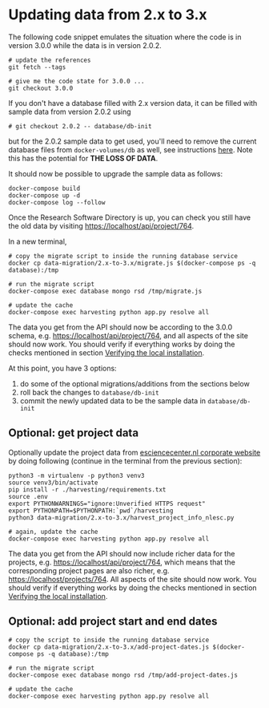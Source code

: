# Updating data from 2.x to 3.x

The following code snippet emulates the situation where the code is in version 3.0.0 while the data is in version 2.0.2.

```shell
# update the references
git fetch --tags

# give me the code state for 3.0.0 ...
git checkout 3.0.0
```

If you don't have a database filled with 2.x version data, it can be filled with sample data from version 2.0.2 using

```shell
# git checkout 2.0.2 -- database/db-init
```

but for the 2.0.2 sample data to get used, you'll need to remove the current database files from `docker-volumes/db` as
well, see instructions [here](/docs/dev.md/removing-local-state.md). Note this has the potential for **THE LOSS OF
DATA**.

It should now be possible to upgrade the sample data as follows:

```shell
docker-compose build
docker-compose up -d
docker-compose log --follow
```

Once the Research Software Directory is up, you can check you still have the old data by visiting [https://localhost/api/project/764](https://localhost/api/project/764).

In a new terminal,

```shell
# copy the migrate script to inside the running database service
docker cp data-migration/2.x-to-3.x/migrate.js $(docker-compose ps -q database):/tmp

# run the migrate script
docker-compose exec database mongo rsd /tmp/migrate.js

# update the cache
docker-compose exec harvesting python app.py resolve all
```

The data you get from the API should now be according to the 3.0.0 schema, e.g.
[https://localhost/api/project/764](https://localhost/api/project/764), and all aspects of the site should now work. You
should verify if everything works by doing the checks mentioned in section [Verifying the local
installation](https://github.com/research-software-directory/research-software-directory/blob/3.0.0/docs/dev.md#verifying-the-local-installation).

At this point, you have 3 options:

1. do some of the optional migrations/additions from the sections below
1. roll back the changes to `database/db-init`
1. commit the newly updated data to be the sample data in `database/db-init`


## Optional: get project data

Optionally update the project data from [esciencecenter.nl corporate website](https://esciencecenter.nl) by doing following (continue in the
terminal from the previous section):

```shell
python3 -m virtualenv -p python3 venv3
source venv3/bin/activate
pip install -r ./harvesting/requirements.txt
source .env
export PYTHONWARNINGS="ignore:Unverified HTTPS request"
export PYTHONPATH=$PYTHONPATH:`pwd`/harvesting
python3 data-migration/2.x-to-3.x/harvest_project_info_nlesc.py

# again, update the cache
docker-compose exec harvesting python app.py resolve all
```

The data you get from the API should now include richer data for the projects, e.g.
[https://localhost/api/project/764](https://localhost/api/project/764), which means that the corresponding project pages
are also richer, e.g. [https://localhost/projects/764](https://localhost/projects/764). All aspects of the site should
now work. You should verify if everything works by doing the checks mentioned in section [Verifying the local
installation](https://github.com/research-software-directory/research-software-directory/blob/3.0.0/docs/dev.md#verifying-the-local-installation).

## Optional: add project start and end dates

```shell
# copy the script to inside the running database service
docker cp data-migration/2.x-to-3.x/add-project-dates.js $(docker-compose ps -q database):/tmp

# run the migrate script
docker-compose exec database mongo rsd /tmp/add-project-dates.js

# update the cache
docker-compose exec harvesting python app.py resolve all
```
